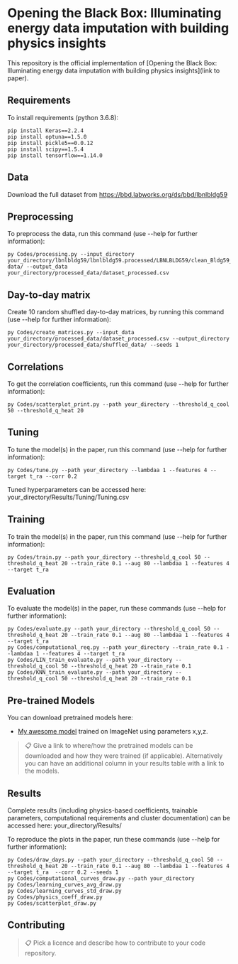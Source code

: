 # Opening the Black Box: Illuminating energy data imputation with building physics insights

This repository is the official implementation of [Opening the Black Box: Illuminating energy data imputation with building physics insights](link to paper). 

## Requirements

To install requirements (python 3.6.8):

```setup
pip install Keras==2.2.4
pip install optuna==1.5.0
pip install pickle5==0.0.12
pip install scipy==1.5.4
pip install tensorflow==1.14.0
```

## Data

Download the full dataset from <https://bbd.labworks.org/ds/bbd/lbnlbldg59>

## Preprocessing

To preprocess the data, run this command (use --help for further information):

```preprocessing
py Codes/processing.py --input_directory your_directory/lbnlbldg59/lbnlbldg59.processed/LBNLBLDG59/clean_Bldg59_2018to2020/clean data/ --output_data your_directory/processed_data/dataset_processed.csv
```

## Day-to-day matrix

Create 10 random shuffled day-to-day matrices, by running this command (use --help for further information):

```matrix creation
py Codes/create_matrices.py --input_data your_directory/processed_data/dataset_processed.csv --output_directory your_directory/processed_data/shuffled_data/ --seeds 1
```

## Correlations

To get the correlation coefficients, run this command (use --help for further information):

```Correlation coefficients
py Codes/scatterplot_print.py --path your_directory --threshold_q_cool 50 --threshold_q_heat 20
```

## Tuning

To tune the model(s) in the paper, run this command (use --help for further information):

```tune
py Codes/tune.py --path your_directory --lambdaa 1 --features 4 --target t_ra --corr 0.2
```

Tuned hyperparameters can be accessed here: your_directory/Results/Tuning/Tuning.csv

## Training

To train the model(s) in the paper, run this command (use --help for further information):

```train
py Codes/train.py --path your_directory --threshold_q_cool 50 --threshold_q_heat 20 --train_rate 0.1 --aug 80 --lambdaa 1 --features 4 --target t_ra
```

## Evaluation

To evaluate the model(s) in the paper, run these commands (use --help for further information):

```eval
py Codes/evaluate.py --path your_directory --threshold_q_cool 50 --threshold_q_heat 20 --train_rate 0.1 --aug 80 --lambdaa 1 --features 4 --target t_ra
py Codes/computational_req.py --path your_directory --train_rate 0.1 --lambdaa 1 --features 4 --target t_ra
py Codes/LIN_train_evaluate.py --path your_directory --threshold_q_cool 50 --threshold_q_heat 20 --train_rate 0.1
py Codes/KNN_train_evaluate.py --path your_directory --threshold_q_cool 50 --threshold_q_heat 20 --train_rate 0.1
```

## Pre-trained Models

You can download pretrained models here:

- [My awesome model](https://drive.google.com/mymodel.pth) trained on ImageNet using parameters x,y,z. 

>📋  Give a link to where/how the pretrained models can be downloaded and how they were trained (if applicable).  Alternatively you can have an additional column in your results table with a link to the models.

## Results

Complete results (including physics-based coefficients, trainable parameters, computational requirements and cluster documentation) can be accessed here: your_directory/Results/

To reproduce the plots in the paper, run these commands (use --help for further information):

```plots
py Codes/draw_days.py --path your_directory --threshold_q_cool 50 --threshold_q_heat 20 --train_rate 0.1 --aug 80 --lambdaa 1 --features 4 --target t_ra  --corr 0.2 --seeds 1
py Codes/computational_curves_draw.py --path your_directory
py Codes/learning_curves_avg_draw.py
py Codes/learning_curves_std_draw.py
py Codes/physics_coeff_draw.py
py Codes/scatterplot_draw.py
```

## Contributing

>📋  Pick a licence and describe how to contribute to your code repository. 
